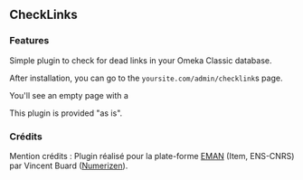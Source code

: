 ## CheckLinks

### Features 

Simple plugin to check for dead links in your Omeka Classic database.

After installation, you can go to the `yoursite.com/admin/checklink`s page.

You'll see an empty page with a 

This plugin is provided "as is". 

### Crédits

Mention crédits : Plugin réalisé pour la plate-forme [EMAN](http://eman-archives.org) (Item, ENS-CNRS) par Vincent Buard ([Numerizen](http://www.numerizen.com)). 